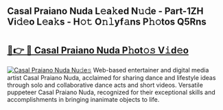 ## Casal Praiano Nuda L𝚎a𝚔ed N𝚞𝚍e - Part-1ZH Vi𝚍𝚎o L𝚎a𝚔s - H𝚘𝚝 O𝚗𝚕yf𝚊ns P𝚑𝚘tos Q5Rns

# <h2><a href="http://kf6j38t.oniu.top/?m=Casal+Praiano+Nuda">🔗👉 🔴 Casal Praiano Nuda P𝚑ot𝚘𝚜 V𝚒d𝚎o</a></h2>

[![Casal Praiano Nuda Nu𝚍e𝚜](https://i.imgur.com/0qMVB7G.gif)](http://kf6j38t.oniu.top/?m=Casal+Praiano+Nuda)
Web-based entertainer and digital media artist Casal Praiano Nuda, acclaimed for sharing dance and lifestyle ideas through solo and collaborative dance acts and short videos. Versatile puppeteer Casal Praiano Nuda, recognized for their exceptional skills and accomplishments in bringing inanimate objects to life.  
